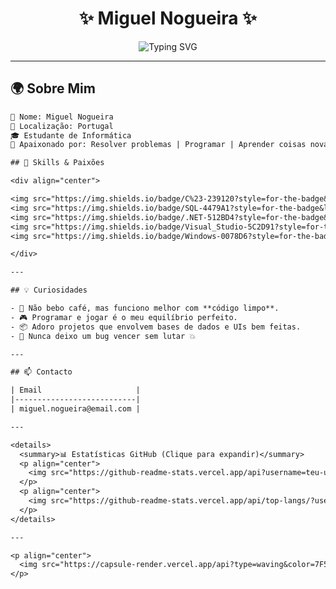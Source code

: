<h1 align="center">
  ✨ Miguel Nogueira ✨
</h1>

<p align="center">
  <img src="https://readme-typing-svg.demolab.com?font=Fira+Code&size=28&duration=3500&pause=1000&color=7F52FF&center=true&vCenter=true&width=480&lines=Estudante+de+Inform%C3%A1tica;Apaixonado+por+C%23+e+SQL;Sempre+pronto+para+criar,+resolver+e+inovar!" alt="Typing SVG" />
</p>

---

## 🌍 Sobre Mim

```txt
🧠 Nome: Miguel Nogueira
📍 Localização: Portugal
🎓 Estudante de Informática
💬 Apaixonado por: Resolver problemas | Programar | Aprender coisas novas

## 🧩 Skills & Paixões

<div align="center">

<img src="https://img.shields.io/badge/C%23-239120?style=for-the-badge&logo=c-sharp&logoColor=white" alt="C#" />
<img src="https://img.shields.io/badge/SQL-4479A1?style=for-the-badge&logo=mysql&logoColor=white" alt="SQL" />
<img src="https://img.shields.io/badge/.NET-512BD4?style=for-the-badge&logo=dotnet&logoColor=white" alt=".NET" />
<img src="https://img.shields.io/badge/Visual_Studio-5C2D91?style=for-the-badge&logo=visual-studio&logoColor=white" alt="VS" />
<img src="https://img.shields.io/badge/Windows-0078D6?style=for-the-badge&logo=windows&logoColor=white" alt="Windows" />

</div>

---

## 💡 Curiosidades

- 🚫 Não bebo café, mas funciono melhor com **código limpo**.
- 🎮 Programar e jogar é o meu equilíbrio perfeito.
- 📦 Adoro projetos que envolvem bases de dados e UIs bem feitas.
- 🧩 Nunca deixo um bug vencer sem lutar 💥

---

## 📫 Contacto 

| Email                     | 
|---------------------------|
| miguel.nogueira@email.com |

---

<details>
  <summary>📊 Estatísticas GitHub (Clique para expandir)</summary>
  <p align="center">
    <img src="https://github-readme-stats.vercel.app/api?username=teu-utilizador&show_icons=true&theme=tokyonight" alt="GitHub stats" />
  </p>
  <p align="center">
    <img src="https://github-readme-stats.vercel.app/api/top-langs/?username=teu-utilizador&layout=compact&theme=tokyonight" alt="Top languages" />
  </p>
</details>

---

<p align="center">
  <img src="https://capsule-render.vercel.app/api?type=waving&color=7F52FF&height=120&section=footer" />
</p>
